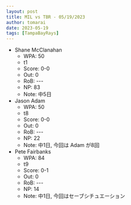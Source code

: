```yaml
---
layout: post
title: MIL vs TBR - 05/19/2023
author: tomarai
date: 2023-05-19
tags: [TampaBayRays]
---
```


* Shane McClanahan
	- WPA: 50
	- t1
	- Score: 0-0
	- Out: 0
	- RoB: ---
	- NP: 83
	- Note: 中5日
* Jason Adam
	- WPA: 50
	- t8
	- Score: 0-0
	- Out: 0
	- RoB: ---
	- NP: 22
	- Note: 中1日, 今回は Adam が8回
* Pete Fairbanks
	- WPA: 84
	- t9
	- Score: 0-1
	- Out: 0
	- RoB: ---
	- NP: 14
	- Note: 中1日, 今回はセーブシチュエーション

